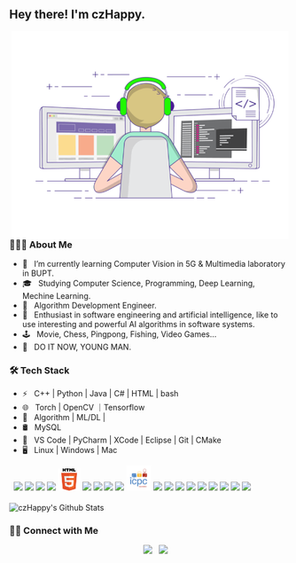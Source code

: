 <h2> Hey there! I'm czHappy. </h2>
<img align="right" alt="GIF" src="./assets/coding.gif" width="500"/>

<h3> 👨🏻‍💻 About Me </h3>

- 🔭 &nbsp; I’m currently learning Computer Vision in 5G & Multimedia laboratory in BUPT.
- 🎓 &nbsp; Studying Computer Science, Programming, Deep Learning, Mechine Learning.
- 💼 &nbsp; Algorithm Development Engineer.
- 🌱 &nbsp; Enthusiast in software engineering and artificial intelligence, like to use interesting and powerful AI algorithms in software systems.
- 🕹 &nbsp; Movie, Chess, Pingpong, Fishing, Video Games...
- 📙 &nbsp;  DO IT NOW, YOUNG MAN. 

<h3>🛠 Tech Stack</h3>

- ⚡ &nbsp; C++ | Python | Java | C# | HTML | bash
- 🌐 &nbsp; Torch | OpenCV ｜Tensorflow
- 🚀 &nbsp; Algorithm | ML/DL | 
- 🛢 &nbsp; MySQL
- 🔧 &nbsp; VS Code | PyCharm | XCode |  Eclipse | Git | CMake
- 🖥 &nbsp; Linux | Windows | Mac
<div>
        &nbsp;
        <img height="40" src="https://cdn.icon-icons.com/icons2/2148/PNG/512/c_icon_132529.png">
        <img height="40" src="https://cdn.icon-icons.com/icons2/112/PNG/512/python_18894.png">
        <img height="40" src="https://cdn.icon-icons.com/icons2/159/PNG/256/java_22523.png">
        <img height="40" src="https://cdn.icon-icons.com/icons2/2415/PNG/512/csharp_original_logo_icon_146578.png">
        <img height="40" src="https://raw.githubusercontent.com/github/explore/80688e429a7d4ef2fca1e82350fe8e3517d3494d/topics/html/html.png">
        <img height="40" src="https://cdn.icon-icons.com/icons2/350/PNG/512/bash_36261.png">
        <img height="40" src="https://cdn.icon-icons.com/icons2/2699/PNG/512/pytorch_logo_icon_170820.png">
        <img height="40" src="https://cdn.icon-icons.com/icons2/2699/PNG/512/opencv_logo_icon_170887.png">
        <img height="40" src="https://cdn.icon-icons.com/icons2/2699/PNG/512/tensorflow_logo_icon_168671.png">
        <img height="45" src="./assets/icpc.png">
        <img height="45" src="https://cdn.icon-icons.com/icons2/2415/PNG/512/mysql_original_wordmark_logo_icon_146417.png">
        <img height="40" src="https://cdn.icon-icons.com/icons2/2107/PNG/512/file_type_vscode_icon_130084.png">
        <img height="40" src="https://cdn.icon-icons.com/icons2/1381/PNG/512/pycharm_93936.png">
        <img height="40" src="https://cdn.icon-icons.com/icons2/3053/PNG/512/xcode_macos_bigsur_icon_189539.png">
        <img height="38" src="https://cdn.icon-icons.com/icons2/2699/PNG/512/cmake_logo_icon_169379.png">
        <img height="40" src="https://cdn.icon-icons.com/icons2/2406/PNG/512/github_git_icon_145985.png">
        <img height="40" src="https://cdn.icon-icons.com/icons2/2415/PNG/512/linux_original_logo_icon_146433.png">
        <img height="40" src="https://cdn.icon-icons.com/icons2/836/PNG/512/Windows_Phone_icon-icons.com_66782.png">
        <img height="40" src="https://cdn.icon-icons.com/icons2/1/PNG/256/social_apple_mac_65.png">
    </div>
<br>

<img align="center" src="https://github-readme-stats.vercel.app/api?username=czHappy&include_all_commits=true&count_private=true&show_icons=true&line_height=20&title_color=7A7ADB&icon_color=2234AE&text_color=D3D3D3&bg_color=0,000000,130F40" alt="czHappy's Github Stats">

</br>

<!-- [![Top Langs](https://github-readme-stats.vercel.app/api/top-langs/?username=czHappy&layout=compact&text_color=daf7dc&bg_color=151515)](https://github.com/devSouvik/github-readme-stats) -->


<h3> 🤝🏻 Connect with Me </h3>

<p align="center">
&nbsp; 
&nbsp;   
&nbsp; <a href="https://www.linkedin.com/in/zhen-cheng-587897227/" rel="noopener noreferrer"><img src="https://img.icons8.com/plasticine/100/000000/linkedin.png" width="50" /></a>
&nbsp; <a href="mailto:czhappy1998@gmail.com" target="_blank" rel="noopener noreferrer"><img src="https://img.icons8.com/plasticine/100/000000/gmail.png"  width="50" /></a>
</p>
